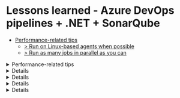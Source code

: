 # Lessons learned - Azure DevOps pipelines + .NET + SonarQube

- [Performance-related tips](#performance-related-tips)
  - [> Run on Linux-based agents when possible](#-run-on-linux-based-agents-when-possible)
  - [> Run as many jobs in parallel as you can](#-run-as-many-jobs-in-parallel-as-you-can)
    > 

<details>
  <summary>
    Performance-related tips
  </summary>

## Performance-related tips
### > Run on Linux-based agents when possible
When possible, always run the pipeline on a Linux-based agent instead of a Windows-based one. In my experience this can reduce the runtime by up to 50%, depending on the pipeline workload:

```yaml
pool:
  vmImage: "ubuntu-latest"
```

(`ubuntu-latest` is also the default Agent image in Azure DevOps, so if you don't specify anything else this will be used)

This in itself means you should avoid using the [VSBuild@1](https://learn.microsoft.com/en-us/azure/devops/pipelines/tasks/reference/vsbuild-v1?view=azure-pipelines) and [VSTest@2](https://learn.microsoft.com/en-us/azure/devops/pipelines/tasks/reference/vstest-v2?view=azure-pipelines) tasks as these can only be run on a Windows-based agent. You should instead use the [DotNetCoreCLI@2](https://learn.microsoft.com/en-us/azure/devops/pipelines/tasks/reference/dotnet-core-cli-v2?view=azure-pipelines) task for building/restoring/testing .NET code.

### > Run as many jobs in parallel as you can
A great way to reduce the total time a build takes is to run multiple smaller jobs in parallel instead of one big job. A `job` in Azure DevOps will automatically run on a separate agent, and thus run in parallel, as opposed to a separate step or task that will run sequentially on the same agent. In the following example, Job A & Job B will run at the same time:

```yaml
jobs:
- job: A
  steps:
  - bash: echo "A"

- job: B
  steps:
  - bash: echo "B"
```

 [You can find more info about how Jobs work here](https://learn.microsoft.com/en-us/azure/devops/pipelines/process/phases?view=azure-devops&tabs=yaml).

This means you can for example have one job that builds the main source code and another job that runs the tests and a third job that does some kind of analysis, and they can all run simultaneously.

You can combine this with something like a a final "publish" step that utilizes the [`dependsOn`](https://learn.microsoft.com/en-us/azure/devops/pipelines/process/conditions?view=azure-devops&tabs=yaml%2Cstages#use-the-output-variable-from-a-job-in-a-condition-in-a-subsequent-job) parameter to make sure it doesn't run until all the other jobs have finished successfully.

The only thing that limits parallelization in this way is more or less if there are dependencies between steps of a specific pipeline that cannot be run in a different job (which runs on a different agent). Keep in mind thought that you can utilize the [PublishPipelineArtifact](https://learn.microsoft.com/en-us/azure/devops/pipelines/tasks/reference/publish-pipeline-artifact-v1?view=azure-pipelines) and [DownloadPipelineArtifact](https://learn.microsoft.com/en-us/azure/devops/pipelines/tasks/reference/download-pipeline-artifact-v2?view=azure-pipelines) tasks to publish some kind of result from one job and download it in another.

It is also easier to run more jobs in parallel if your .NET code is using .NET Core (.NET 6/7/8) and not .NET Framework because it is possible to build individual .NET Core projects in the pipeline without having to build everything in a solution, which is not the case for .NET Framework*. This means that if you have let's say `Project1.csproj` and `TestProject1.csproj` that are both part of `MySolution.sln`, you can create two jobs that builds that specific `.csproj` file and not the entire solution, and then run them in parallel.

>\* technically it is possible to build individual projects instead of a entire solution using the [VSBuild@1](https://learn.microsoft.com/en-us/azure/devops/pipelines/tasks/reference/vsbuild-v1?view=azure-pipelines) too, by pointing to the path of a `.csproj` file using the ["solution"](https://learn.microsoft.com/en-us/azure/devops/pipelines/tasks/reference/vsbuild-v1?view=azure-pipelines#:~:text=solution%20%2D-,Solution,-string.%20Required.%20Default) property. The issue is that this takes an extreme amount of time, often as long as building the entire solution in my experience. I suspect this is because the legacy "VS" tasks are built from the ground-up to work using a solution file, so this way of building is a bit of a hack and does not seem to be officially supported.

Keep in mind that as you increase the number of parallel jobs that are being run you might start getting into issues where there are no available agents because all of them are already busy with other jobs. In this case you can go to Project Settings > Pipelines > Parallel jobs and increase the number there (if you're willing to pay for it). This costs [$40 per month per additional Microsoft-hosted agent](https://azure.microsoft.com/en-us/pricing/details/devops/azure-devops-services/).

![image](https://github.com/OscarBennich/lessons-learned-azure-devops-sq-dotnet/assets/26872957/6df852e3-f12e-4e79-9072-c2858490edeb)

### > Limit frequency of static code analysis runs
If you are using some kind of tool for static code analysis, such as [SonarQube](https://www.sonarsource.com/products/sonarqube/), keep in mind that doing this on a medium to large solution adds a significant amount of time to the build process as well as taking time to run the actual analysis (at least when it comes to SonarQube). Therefore a good way to save time is to reduce this analysis when it is not "required" (based on preferences and/or organizational policies).

One way to achieve this is to create a script like this (this is a PowerShell example):

```ps
# SonarQube analysis will be run if any of these are true:
# 1. The runSonarQube parameter is manually set to true.
# 2. The build is for either of these branches: dev, master, Releases/*.
# 3. The build is for a pull request to either of these branches: dev, master, Releases/*.

Param(
    [string]$runSonarQubeParameter,
    [string]$buildSourceBranch,
    [string]$pullRequestTargetBranch
)

$branchRequiresAnalysis = $buildSourceBranch -eq 'dev' -or $buildSourceBranch -eq 'master' -or $buildSourceBranch -like 'Releases/*'
$prTargetRequiresAnalysis = $pullRequestTargetBranch -eq 'dev' -or $pullRequestTargetBranch -eq 'master' -or $pullRequestTargetBranch -like 'Releases/*'

if ($branchRequiresAnalysis) {
    Write-Host "Branch requires SonarQube analysis."
}

if ($prTargetRequiresAnalysis) {
    Write-Host "Pull request target requires SonarQube analysis."
}

if ($runSonarQubeParameter -eq "True") {
    Write-Host "SonarQube analysis is manually requested."
}

$sonarQubeShouldBeRun = $runSonarQubeParameter -eq "True" -or $branchRequiresAnalysis -or $prTargetRequiresAnalysis

if (!$sonarQubeShouldBeRun) {
    Write-Host "##[warning] NOTE: SonarQube analysis will be skipped for this build!"
}

# Set "SonarQubeShouldBeRun" variable to be used in rest of the pipeline
# See: https://learn.microsoft.com/en-us/azure/devops/pipelines/process/set-variables-scripts?view=azure-devops&tabs=powershell
Write-Host "##vso[task.setvariable variable=sonarQubeShouldBeRun]$sonarQubeShouldBeRun"
```
This script can then be called like this:

```yaml
# This script will set the variable "sonarQubeShouldBeRun" to true or false
- task: PowerShell@2
  displayName: Determine if SonarQube analysis should be run
  inputs:
    targetType: filePath
    filePath: build/scripts/Determine-SonarQubeAnalysisShouldBeRun.ps1
    arguments: "${{ parameters.runSonarQube }} '$(Build.SourceBranchName)' '$(System.PullRequest.TargetBranchName)'"
```

and the `sonarQubeShouldBeRun` variable can be used to control the analysis steps like this:

```yaml
- task: SonarQubeAnalyze@5
  displayName: "SonarQube: Run analysis"
  condition: and(succeeded(), eq(variables.sonarQubeShouldBeRun, true))
```

This will make sure that the analysis is only run for the main branches that require this analysis as well as any pull requests that target those branches. On top of this it also takes into account a manual flag "runSonarQubeParameter" that can be used when an analysis run is required outside of these situations.

This parameter can be set like this:

```yaml
parameters:
  - name: runSonarQube
    type: boolean
    default: false
    displayName: Run SonarQube analysis
```

and will show up like this in the UI when queueing a new pipeline build:

![image](https://github.com/OscarBennich/lessons-learned-azure-devops-sq-dotnet/assets/26872957/92a7569e-bc34-4b2f-bd08-8a19269d7289)

### > Avoid unnecessary .NET project building due to implicit restore & build
Make sure you are not accidentally building a project/solution multiple times - Because of the way that the [implicit restore](https://learn.microsoft.com/en-us/dotnet/core/tools/dotnet-build#implicit-restore) works for dotnet tasks it is very easy to, say, first build a solution with a project and a test project in one step, and then run the tests using the `DotNetCoreCLI@2` task, not knowing that this will trigger an additional unnecessary build of that test project. 

A way to get around this is to either (a) skip the first build step and simply run the test task as this will also build and restore the project, or (b) keep the separate build task and then call the test task with the `--no-build` argument:

```yaml
- task: DotNetCoreCLI@2
  displayName: "🔬 dotnet test"
  inputs:
    command: "test"
    projects: "**/MyTestProject.csproj"
    arguments: >
      --no-build # <----
```

The `--no-build` flag will skip building the test project before running it, it also implicitly sets the --no-restore flag. 
- See https://learn.microsoft.com/en-us/dotnet/core/tools/dotnet-test

### > Avoid the "PublishCodeCoverageResults@1" task due to poor performance
The [`PublishCodeCoverageResults@1`](https://learn.microsoft.com/en-us/azure/devops/pipelines/tasks/reference/publish-code-coverage-results-v1?view=azure-pipelines) task in Azure DevOps is used to take already produced code coverage results (JaCoCo / Cobertura format) and publish it to the pipeline. This makes the code coverage results show up as a tab in the pipeline run summary in Azure DevOps:

![image](https://github.com/OscarBennich/lessons-learned-azure-devops-sq-dotnet/assets/26872957/e806df44-f98d-4d44-805b-9d3c1c256a30)

The issue is that this task is so incredibly slow that it basically makes it unusable unless the amount of files is very small. This is a known issue and has [been reported years ago](https://github.com/microsoft/azure-pipelines-tasks/issues/4945) but not fixed (yet).

An alternative to this stand-alone task you can use if you are running a .NET test task is to specify that code coverage should be collected and published during the test run, like this:

```yaml
- task: DotNetCoreCLI@2
  displayName: "🔬 dotnet test"
  inputs:
    command: "test"
    projects: "**/MyTestProject.csproj"
    publishTestResults: true # <----
    arguments: >
      --collect "Code Coverage" # <----
```

Note that the [default value for the "publishTestResults" parameter is `true`](https://learn.microsoft.com/en-us/azure/devops/pipelines/tasks/reference/dotnet-core-cli-v2?view=azure-pipelines#:~:text=publishTestResults%20%2D-,Publish%20test%20results%20and%20code%20coverage,-boolean.%20Optional.%20Use) and can therefore be skipped. I've explicitly added it here for the sake of clarity.

Publishing the test results directly form the "DotNetCoreCLI@2" task like this is **much, much faster** and I don't exactly know why. However, the "built-in" code coverage reporting only handles the binary `.coverage` format (which is what is produced if you don't specify another format in the `--collect` argument). Therefore, if you are instead producing code coverage results with some kind of XML-based format ([using "Coverlet" for example](https://github.com/coverlet-coverage/coverlet?tab=readme-ov-file#usage)), then you need to use the stand-alone publish task.

An alternative to this is to instead produce the code results with the `.coverage` format, publish it, and then in a separate task re-format the results to XML. One way to do is to use the [`dotnet-coverage` tool](https://learn.microsoft.com/en-us/dotnet/core/additional-tools/dotnet-coverage). Specific info about re-formatting and/or merging reports using this tool can be found [here](https://learn.microsoft.com/en-us/dotnet/core/additional-tools/dotnet-coverage#merge-code-coverage-reports).

Combining both these things could look like this:

```yaml
- task: DotNetCoreCLI@2
  displayName: "🔬 dotnet test"
  inputs:
    command: "test"
    projects: "**/MyTestProject.csproj"
    publishTestResults: true
    arguments: >
      --collect "Code Coverage"

- task: PowerShell@2
  displayName: "Install the 'dotnet-coverage' tool"
  inputs:
    targetType: inline
    script: dotnet tool install dotnet-coverage --global --ignore-failed-sources

- script: >
    dotnet-coverage merge -o $(Agent.TempDirectory)/coverage.xml -f xml $(Agent.TempDirectory)/*/*.coverage
  displayName: "Re-format code coverage file(s) to XML"
```

This will result in you being able to take advantage of the faster publishing speed of doing it using the `DotNetCoreCLI@2` task while also being able to output the code coverage results in a more generic format (for SonarQube for example).

## Various "gotchas" to watch out for
### > Running "dotnet tool install" on Linux
If you run the `dotnet tool install` command in a task on an agent running on a Linux-based OS w/ a project that has multiple project files you might run into issues where the task fails to complete with an error message along the lines of the folder containing multiple project files. I think this is related to the fact that .NET Core CLI will automatically restore any .NET projects in the working directory and does not like if there are multiple of them. The process of installing a new dotnet tool does not require this to happen, so it is ostensibly a bug, but I might be missing something.

One way to get around this issue is to set the ["workingDirectory" parameter](https://learn.microsoft.com/en-us/azure/devops/pipelines/tasks/reference/powershell-v2?view=azure-pipelines#:~:text=workingDirectory%20%2D-,Working%20Directory,-string.) to an arbitrary folder in the repository that does **not** contain any `.csproj` files at all:

```yaml
- task: PowerShell@2
  displayName: "Install the 'dotnet-coverage' tool"
  inputs:
    targetType: inline
    workingDirectory: "$(Build.SourcesDirectory)/ArbitraryFolder" # <----
    script: dotnet tool install dotnet-coverage --global --ignore-failed-sources
```

### > The "PublishPipelineArtifact" task doesn't flatten folders
If you have a need to publish and download artifacts between different jobs in a pipeline you can use the [PublishPipelineArtifact](https://learn.microsoft.com/en-us/azure/devops/pipelines/tasks/reference/publish-pipeline-artifact-v1?view=azure-pipelines) and [DownloadPipelineArtifact](https://learn.microsoft.com/en-us/azure/devops/pipelines/tasks/reference/download-pipeline-artifact-v2?view=azure-pipelines) tasks in Azure DevOps. One thing to keep in mind when doing this is that the "PublishPipelineArtifact" task doesn't flatten folders, i.e. if you download an artifact "MyCoolArtifact1" & "MyCoolArtifact2" with some arbitrary files into "MyFolder", then it will result in the files being put into `MyFolder/MyCoolArtifact1` and `MyFolder/MyCoolArtifact2` instead of directly into `MyFolder/...`.

One way solve this is to first download the pipeline artifacts and then use the ["CopyFiles@2"](https://learn.microsoft.com/en-us/azure/devops/pipelines/tasks/reference/copy-files-v2?view=azure-pipelines&tabs=yaml) task w/ the `flattenFolders` parameter set to `true`:

```yaml
- task: CopyFiles@2
  displayName: "Copy test result files to $(Agent.TempDirectory)/TestResults"
  inputs:
    SourceFolder: "MyFolder"
    Contents: "**"
    TargetFolder: "MyFolder"
    flattenFolders: true # <----
```

`Contents: "**"` copies all files in the specified source folder and all files in all sub-folders. Note that this is the default value, I've explicitly added it here for the sake of clarity.

### > "CopyFiles" doesn't work as expected when trying to copy multiple specific file types
If you want to use the ["CopyFiles@2"](https://learn.microsoft.com/en-us/azure/devops/pipelines/tasks/reference/copy-files-v2?view=azure-pipelines&tabs=yaml) task to copy specific file types (like `.xml`, `.coverage`, `.trx`) instead of all files in a specific folder, you need to make sure that you do not write it over multiple lines using single quotes, like this:

```yaml
- task: CopyFiles@2
  inputs:
    SourceFolder: "$(Build.SourcesDirectory)"
    Contents: |
      '**\bin\**\*.dacpac'
      '**\PublishProfile\*.publish.xml'
    TargetFolder: "$(Build.ArtifactStagingDirectory)"
```

You instead need to write it like this (without quotes), otherwise the files won't be found:

```yaml
- task: CopyFiles@2
  inputs:
    SourceFolder: "$(Build.SourcesDirectory)"
    Contents: |
      **\bin\**\*.dacpac
      **\PublishProfile\*.publish.xml
    TargetFolder: "$(Build.ArtifactStagingDirectory)"
```

More information about this bug can be found [in this forum post](https://stackoverflow.com/a/70874760).

### > Installing new software on a self-hosted agent could require a restart before it takes effect
If you are running your pipeline on a self-hosted agent and have tasks that install new software, for example using `dotnet tool install`, then a restart of the agent could be required for it to recognize this new tool/software.

> I noticed this when I tried installing the `dotnet-coverage` tool and it said it was already installed but at the same time when trying to use it in a task it said it wasn't installed, leading to a catch-22. Restarting the agent solved this issue.

The solution was taken from [this forum post](https://stackoverflow.com/a/62712205).

### > Default test result folder location for "DotNetCoreCLI@2" vs. "VSTest@2"
Note that the "DotNetCoreCLI@2" task puts test results in `$(Agent.TempDirectory)` whereas the legacy "VSTest@2" task puts it in `$(Agent.TempDirectory)/TestResults`.

This location can be re-configured for the "VSTest@2" using the [`resultsFolder` parameter](https://learn.microsoft.com/en-us/azure/devops/pipelines/tasks/reference/vstest-v2?view=azure-pipelines#:~:text=resultsFolder%20%2D-,Test%20results%20folder,-string.%20Default%20value).

</details>

<details>
  
## Code coverage
### > Gathering code coverage from parallel jobs
...

### > How to enable collecting of code coverage during test execution
- DotNetCoreCLI@2

```yaml
- task: DotNetCoreCLI@2
  displayName: "🔬 dotnet test"
  inputs:
    command: "test"
    projects: "**/MyTestProject.csproj"
    arguments: >
      --collect "Code Coverage" # <----
```

Note that you can specify the argument like this `--collect "Code Coverage;Format=Xml"` to collect the coverage information in an XML format instead of the binary `.coverage` format.

- VSTest@2

```yaml
- task: VSTest@2
  displayName: "🔬 VS Test"
  inputs:
    testAssemblyVer2: |
      Tests/**/MyTestProject.dll
      !**/obj/**
    platform: "AnyCPU"
    configuration: "Release"
    codeCoverageEnabled: true # <----
```

### > Code coverage results in PRs in Azure DevOps
[There is support](https://learn.microsoft.com/en-us/azure/devops/pipelines/test/codecoverage-for-pullrequests?view=azure-devops) for showing code coverage information for Pull Requests in Azure DevOps, if you have it enabled it shows up like this:

![image](https://github.com/OscarBennich/lessons-learned-azure-devops-sq-dotnet/assets/26872957/7326a09a-04f3-4eee-b685-262ca603e032)

To enable this you need to:
1. Add build validation for the target branch so that a new build is run and checked when a new PR is opened
2. In your build pipeline you need to enable gathering of code coverage* from your test runs and publish the results then you will "automatically" get code coverage information in the PR as shown above:

    ```yaml
    - task: DotNetCoreCLI@2
      displayName: "🔬 dotnet test"
      inputs:
        command: "test"
        projects: "**/MyTestProject.csproj"
        publishTestResults: true # <----
        arguments: >
          --collect "Code Coverage" # <----
    ```
    
\* **Note that only the binary `.coverage` format is [currently supported](https://learn.microsoft.com/en-us/azure/devops/pipelines/test/codecoverage-for-pullrequests?view=azure-devops#which-coverage-tools-and-result-formats-can-be-used-for-validating-code-coverage-in-pull-requests), so you need to make sure you are publishing this format** 

</details>

<details>
  
## SonarQube
### > Unable to run the "SonarQubePrepare@5" and "SonarQubeAnalyze@5" tasks in different jobs
There are two main SonarQube-related tasks available in Azure DevOps:
- [SonarQubePrepare@5](https://learn.microsoft.com/en-us/azure/devops/pipelines/tasks/reference/sonar-qube-prepare-v5?view=azure-pipelines)
- [SonarQubeAnalyze@5](https://learn.microsoft.com/en-us/azure/devops/pipelines/tasks/reference/sonar-qube-analyze-v5?view=azure-pipelines)

From what I've read, seen, and tried, these two tasks **HAVE** to be run in the same job, otherwise the analysis step fails. I don't know specifically what the prepare step does and there isn't a lot of documentation about that either, but there is some kind of magic that happens behind the scenes. All I know is that part of what happens is that it creates a hidden `.sonarqube` folder in the working directory with a bunch of files. I even tried copying the entire working folder to another agent after the prepare step and then running analyze and that still didn't work...

What this means is that you cannot optimize the pipeline to do something along the lines of running one job that prepares the analysis and builds the source code in parallel with test jobs and then end with a job that run the SonarQube analysis. Instead you need to either run everything in one big job, or have one job that prepares the analysis, builds the source code, and then waits to download the test results from separate jobs before running the analysis (this leads to timing issues etc.).

_Either way, it is annoying..._

### > Getting unit test results into SonarQube
This is configured through the ["Test execution parameters"](https://docs.sonarsource.com/sonarqube/9.9/analyzing-sources-code/test-coverage/test-execution-parameters/) in SonarQube and specified in the "SonarQubePrepare@5" task.

For C# it could look like this:

```yaml
- task: SonarQubePrepare@5
  displayName: "SonarQube: Prepare"
  inputs:
    SonarQube: "SonarQube"
    scannerMode: "MSBuild"
    projectKey: "${{ parameters.projectName }}"
    projectName: "${{ parameters.projectName }}"
    extraProperties: |
      sonar.cs.vstest.reportsPaths=$(Agent.TempDirectory)/*.trx # <---- 
```

If you are using XUnit or NUnit instead of VSTest/MSTest there are [alternative report paths](https://docs.sonarsource.com/sonarqube/9.9/analyzing-source-code/test-coverage/test-execution-parameters/#csharp) for these.

This test result report is what makes this information show up in SonarQube:

![image](https://github.com/OscarBennich/lessons-learned-azure-devops-sq-dotnet/assets/26872957/3bb97775-d70a-4f61-980f-1370dc550006)

### > Be mindful of supported code coverage formats in SonarQube
Keep in mind that SonarQube only supports [certain code coverage formats for certain languages](https://docs.sonarsource.com/sonarqube/9.9/analyzing-source-code/test-coverage/test-coverage-parameters/).

For example: The "Cobertura" code coverage format is not supported for `C#`, but it is supported for `Flex` and `Python`. This can become confusing because "Cobertura" shows up as a popular code coverage format in a lot of C# articles etc. So even though it is fully possible to generate this format "out-of-the-box" for C# code, SonarQube won't see it as valid.

Also, the binary `.coverage` format that is generated by default when collecting code coverage info in .NET is **not** supported by SonarQube, but at the same time this is the expected format when publishing test results to the Azure DevOps pipeline. Therefore it is recommended to collect this data in the binary format and then re-format it into a XML format that is compatible w/ SonarQube before running the analysis step.

### > SonarQube + .NET + Windows-based agent = Magic?
If you are analyzing .NET code using SonarQube and are using a Windows-based agent, then there seems to be some convention-based magic happening behind the scenes that is good to know about.

This is what is [written in SonarQube's documentation](https://docs.sonarsource.com/sonarqube/9.9/analyzing-source-code/test-coverage/dotnet-test-coverage/#visual-studio-code-coverage):
> "[...] when you are using an Azure DevOps Windows image for your build. In these cases, the .NET Framework scanner will automatically find the coverage output generated by the --collect "Code Coverage" parameter without the need for an explicit report path setting. It will also automatically convert the generated report to XML. No further configuration is required."

So the paths to the test results is implicitly set (it relies on them being in `$(Agent.TempDirectory)/TestResults` and after that checks a few other "reasonable" places) AND the binary `.coverage` format is automatically converted to XML. In my opinion this way of doing it involves way too much "magic" and is just needlessly confusing if you are not using this exact setup... 

Either way, if you are not running on a Windows image (which you [should avoid for performance reasons](#-run-on-linux-based-agents-when-possible)) then you need to do this yourself instead.

Converting `.coverage` to XML (this was also refenced in [this chapter](#-avoid-the-publishcodecoverageresults1-task-due-to-poor-performance):

```yaml
- task: DotNetCoreCLI@2
  displayName: "🔬 dotnet test"
  inputs:
    command: "test"
    projects: "**/MyTestProject.csproj"
    publishTestResults: true
    arguments: >
      --collect "Code Coverage"

- task: PowerShell@2
  displayName: "Install the 'dotnet-coverage' tool"
  inputs:
    targetType: inline
    script: dotnet tool install dotnet-coverage --global --ignore-failed-sources

- script: >
    dotnet-coverage merge -o $(Agent.TempDirectory)/coverage.xml -f xml $(Agent.TempDirectory)/*/*.coverage
  displayName: "Re-format code coverage file(s) to XML"
```

Specifying test result paths:

```yaml
- task: SonarQubePrepare@5
  displayName: "SonarQube: Prepare"
  inputs:
    SonarQube: "SonarQube"
    scannerMode: "MSBuild"
    projectKey: "PROJECT_KEY"
    projectName: "PROJECT_NAME"
    extraProperties: |
      sonar.cs.vscoveragexml.reportsPaths=$(Agent.TempDirectory)/TestResults/.coverage.xml # <---- 
      sonar.cs.vstest.reportsPaths=$(Agent.TempDirectory)/TestResults/*/*.trx # <---- 
``` 

</details>

<details>
  
## .NET
### > Setting "testRunTitle" when running test task
You can customize the value of the `testRunTitle` parameter for both the [DotNetCoreCLI@2](https://learn.microsoft.com/en-us/azure/devops/pipelines/tasks/reference/dotnet-core-cli-v2?view=azure-pipelines#:~:text=testRunTitle%20%2D-,Test%20run%20title,-string.%20Optional.%20Use) task and the [VSTest@2](https://learn.microsoft.com/en-us/azure/devops/pipelines/tasks/reference/vstest-v2?view=azure-pipelines#:~:text=testRunTitle%20%2D-,Test%20run%20title,-string.) task.

For example:

```yaml
- task: DotNetCoreCLI@2
  displayName: "🔬 dotnet test"
  inputs:
    command: "test"
    projects: "**/MyTestProject.csproj"
    testRunTitle: "Application (Clinic)"
```

This will make the results that show up in the test results tab in Azure DevOps more readable and clear:

![image](https://github.com/OscarBennich/lessons-learned-azure-devops-sq-dotnet/assets/26872957/202e8372-0e13-4636-814f-d7581b171dec)
![image](https://github.com/OscarBennich/lessons-learned-azure-devops-sq-dotnet/assets/26872957/b8f36dd0-3de1-434b-af30-14117e3db34f)
 
### > Issues related to specifying a local NuGet feed in `nuget.config`
If you have specified a local NuGet feed in a `nuget.config` file in the root of your repository, like this:

```xml
<?xml version="1.0" encoding="utf-8"?>

<configuration>
  <packageSources>
    <clear />
    <add key="Local" value="%USERPROFILE%\.viedoc\local\packages\nuget" /> # <----
    <add key="nuget.org" value="https://api.nuget.org/v3/index.json" />
  </packageSources>
</configuration>
```

you will run into issues whenever you try to build any project in this repository in a pipeline. This is because of the implementation of the [implicit restore](https://learn.microsoft.com/en-us/dotnet/core/tools/dotnet-build#implicit-restore) that triggers whenever you build a `.csproj`. This restore step will [default to using the feed information provided by the `nuget.config` file](https://learn.microsoft.com/en-us/dotnet/core/tools/dotnet-restore#specify-feeds).

What this leads to is that whenever you try to trigger a task that builds or runs tests using your .NET projects, e.g.:

```yaml
- task: DotNetCoreCLI@2
  displayName: "🏗 dotnet build"
  inputs:
    command: "build"
    projects: "**/ProjectToBuild.csproj"

- task: DotNetCoreCLI@2
  displayName: "🔬 dotnet test"
  inputs:
    command: "test"
    projects: "**/ProjectToTest.csproj"
```

then the implicit restore will kick in and try to find the local feed specified in the `nuget.config` file, which it is unable to do, so the task fails.

One way to solve this is to separate the `restore`, `build` and `test` steps. This allows you to specify what feed should be used in the `restore` step, and then specify that no restore should be performed in the subsequent steps.

We specify the organization feed to use using the [`vstsFeed` parameter](https://learn.microsoft.com/en-us/azure/devops/pipelines/tasks/reference/dotnet-core-cli-v2?view=azure-pipelines#:~:text=vstsFeed%20%2D-,Use%20packages%20from%20this%20Azure%20Artifacts%20feed,-Input%20alias%3A):

```yaml
- task: DotNetCoreCLI@2
  displayName: "♻ dotnet restore"
  inputs:
    command: "restore"
    projects: "**/MyProject.csproj"
    vstsFeed: "ProjectName/FeedName" # <----
```

We then use the `--no-restore` argument to skip the implicit restore:

```yaml
- task: DotNetCoreCLI@2
  displayName: "🏗 dotnet build"
  inputs:
    command: "build"
    projects: "**/MyProject.csproj"
    arguments: >
      --no-restore # <----
```

We also use the `--no-build` argument when running the tests:

```yaml
# The `--no-build` flag will skip building the test project before running it (since we already built in the previous step)
# It also implicitly sets the --no-restore flag
- task: DotNetCoreCLI@2
  displayName: "🔬 dotnet test"
  inputs:
    command: "test"
    projects: "**/MyProject.csproj"
    arguments: >
      --no-build # <----
```

- [More info](https://learn.microsoft.com/en-us/azure/devops/pipelines/tasks/reference/dotnet-core-cli-v2?view=azure-pipelines#why-is-my-build-publish-or-test-step-failing-to-restore-packages)

### > Running tests after building a solution with both .NET Core & .NET Framework-based test projects
If you are running a pipeline that is building a solution with a mix of .NET Core & .NET Framework projects then you can run into issues if you run the [`VSTest` task](https://learn.microsoft.com/sv-se/azure/devops/pipelines/tasks/reference/vstest-v2?view=azure-pipelines) after that. 

This seems to be because the task gets "confused" about what test adapter to use during this run. A way to solve this is to utilize the `pathtoCustomTestAdapters` property and point to one of the .NET Framework projects in the solution (it doesn't matter which one):

```yaml
- task: VSTest@2
  displayName: "🔬 VS Test"
  inputs:
    testAssemblyVer2: |
      Tests/**/MyTestProject.dll
      !**/obj/**
    platform: "AnyCPU"
    configuration: "Release"
    pathtoCustomTestAdapters: "Tests/MyTestProject/bin/Release/net472/ # <----
```

</details>

<details>
  
## General Azure DevOps pipeline tips
### > Azure DevOps pipeline templates
You can utilize [templates](https://learn.microsoft.com/en-us/azure/devops/pipelines/process/templates?view=azure-devops&pivots=templates-includes) in Azure DevOps to define reusable content, logic, and parameters in YAML pipelines.

The way this works is that you can first define some kind of YAML code in one repository, say `TemplateRepository` in the `Infrastructure` project in Azure DevOps:

TemplateRepository/templates/mytemplate.yml:
```yaml
parameters:
  - name: message
    type: string

steps:
  - bash: echo ${{ parameters.message }}
```

You can then use that template like this (you specify the template repository as a resource and then you point to the file you want to use):

```yaml
resources:
  repositories:
    - repository: infrastructure # variable name
      type: git
      name: Infrastructure/TemplateRepository # Project/Repo
      ref: refs/heads/main # branch

trigger: none

pool:
  vmImage: ubuntu-latest

steps:
  - template: templates/mytemplate.yml@infrastructure
    parameters:
      message: "My cool message"
```

### > Conditions for pipeline templates
There is no support for the [`condition` keyword](https://learn.microsoft.com/en-us/azure/devops/pipelines/process/conditions) when using templates, meaning you cannot write something like this:

```yaml
  - template: templates/mytemplate.yml@infrastructure
    condition: and(succeeded(), ne(variables['Build.Reason'], 'PullRequest'))
```

What you CAN do though is define the condition like this:

```yaml
  - ${{ if ne(variables['Build.Reason'], 'PullRequest') }}:
      - template: templates/jobs/publish-viedoc-package.yml
```

and that will work.

### > Working directory when checking out multiple repositories
...

### > Running tests in pipeline that require "Azurite"
If you are running tests that require a local "Azurite" instance, for example for emulating Azure Storage, then you need a way to duplicate this functionality when running these tests in your CI pipeline.

One way to do that is to add this task:

```yaml
# Azurite is required for some tests to run as expected
# See: https://learn.microsoft.com/en-us/samples/azure-samples/automated-testing-with-azurite/automated-testing-with-azure/
- bash: |
    npm install -g azurite
    mkdir azurite
    azurite --silent --location azurite &
  displayName: "Install and Run Azurite"
```
</details>
